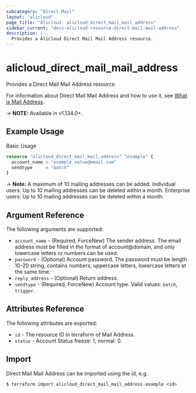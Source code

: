 ```yaml
---
subcategory: "Direct Mail"
layout: "alicloud"
page_title: "Alicloud: alicloud_direct_mail_mail_address"
sidebar_current: "docs-alicloud-resource-direct-mail-mail-address"
description: |-
  Provides a Alicloud Direct Mail Mail Address resource.
---
```


# alicloud\_direct\_mail\_mail\_address

Provides a Direct Mail Mail Address resource.

For information about Direct Mail Mail Address and how to use it, see [What is Mail Address](https://www.aliyun.com/product/directmail).

-> **NOTE:** Available in v1.134.0+.

## Example Usage

Basic Usage

```terraform
resource "alicloud_direct_mail_mail_address" "example" {
  account_name = "example_value@email.com"
  sendtype     = "batch"
}
```

-> **Note:**
A maximum of 10 mailing addresses can be added.
Individual users: Up to 10 mailing addresses can be deleted within a month.
Enterprise users: Up to 10 mailing addresses can be deleted within a month.

## Argument Reference

The following arguments are supported:

* `account_name` - (Required, ForceNew) The sender address. The email address must be filled in the format of account@domain, and only lowercase letters or numbers can be used.
* `password` - (Optional) Account password. The password must be length 10-20 string, contains numbers, uppercase letters, lowercase letters at the same time.
* `reply_address` - (Optional) Return address.
* `sendtype` - (Required, ForceNew) Account type. Valid values: `batch`, `trigger`.

## Attributes Reference

The following attributes are exported:

* `id` - The resource ID in terraform of Mail Address.
* `status` - Account Status freeze: 1, normal: 0.

## Import

Direct Mail Mail Address can be imported using the id, e.g.

```
$ terraform import alicloud_direct_mail_mail_address.example <id>
```
